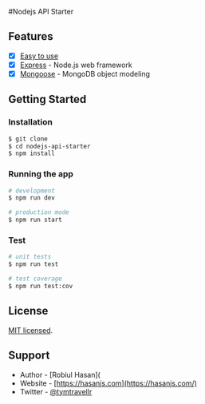 #Nodejs API Starter

## Features

- [x] [Easy to use](#easy-to-use)
- [x] [Express](https://expressjs.com/) - Node.js web framework
- [x] [Mongoose](https://mongoosejs.com/) - MongoDB object modeling

## Getting Started

### Installation

```bash
$ git clone
$ cd nodejs-api-starter
$ npm install
```

### Running the app

```bash
# development
$ npm run dev

# production mode
$ npm run start
```

### Test

```bash
# unit tests
$ npm run test

# test coverage
$ npm run test:cov
```

## License

[MIT licensed](LICENSE).

## Support

- Author - [Robiul Hasan](
- Website - [https://hasanjs.com](https://hasanjs.com/)
- Twitter - [@tymtravellr](https://twitter.com/tymtravellr)